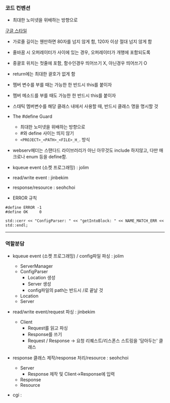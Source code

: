 ### 코드 컨벤션
- 최대한 노미넷을 위배하는 방향으로

[구글 스타일](https://google.github.io/styleguide/cppguide.html#The__define_Guard)

- 가로줄 길이는 웬만하면 80자를 넘지 않게 함, 120자 이상 절대 넘지 않게 함
- 줄바꿈 시 오퍼레이터가 사이에 있는 경우, 오퍼레이터가 개행에 포함되도록

- 중괄호 위치는 첫줄에 포함, 함수인경우 띄어쓰기 X, 아닌경우 띄어쓰기 O
- return에는 최대한 괄호가 없게 함

- 멤버 변수를 부를 때는 가능한 한 반드시 this를 붙이자
- 멤버 메소드를 부를 때도 가능한 한 반드시 this를 붙이자
- 스태틱 멤버변수를 해당 클래스 내에서 사용할 때, 반드시 클래스 명을 명시할 것

- The #define Guard
	- 최대한 노미넷을 위배하는 방향으로
	- #와 define 사이는 띄지 않기
	- `<PROJECT>_<PATH>_<FILE>_H_`. 방식

- webserv헤더는 스탠다드 라이브러리가 아닌 아무것도 include 하지않고, 다만 매크로나 enum 등을 define함.

- kqueue event (소켓 프로그래밍) : jolim
- read/write event : jinbekim
- response/resource : seohchoi
- ERROR 규칙
```
#define ERROR -1
#define OK     0
```

```
std::cerr << "ConfigParser: " << "getIntoBlock: " << NAME_MATCH_ERR << std::endl;
```

---

### 역할분담

- kqueue event (소켓 프로그래밍) / config파일 파싱 : jolim
	- ServerManager
	- ConfigParser
		- Location 생성
		- Server 생성
		- config파일의 path는 반드시 /로 끝날 것
	- Location
	- Server

- read/write event/request 파싱 : jinbekim
	- Client
		- Request를 읽고 파싱
		- Response를 쓰기
		- Request / Response -> 요청 리퀘스트/리스폰스 스트링을 '담아두는' 클래스

- response 클래스 제작/response 처리/resource : seohchoi
	- Server
		- Response 제작 및 Client->Response에 입력
	- Response
	- Resource

- cgi :
